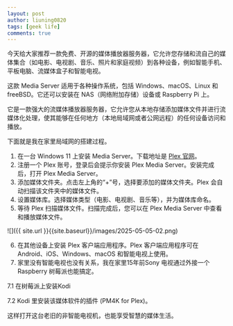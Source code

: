 ```yaml
---
layout: post
author: liuning0820
tags: [geek life]
comments: true
---
```



今天给大家推荐一款免费、开源的媒体播放器服务器，它允许您存储和流自己的媒体集合（如电影、电视剧、音乐、照片和家庭视频）到各种设备，例如智能手机、平板电脑、流媒体盒子和智能电视。

这款 Media Server 适用于各种操作系统，包括 Windows、macOS、Linux 和 freeBSD。它还可以安装在 NAS（网络附加存储）设备或 Raspberry Pi 上。

它是一款强大的流媒体播放器服务器，它允许您从本地存储添加媒体文件并进行流媒体化处理，使其能够在任何地方（本地局域网或者公网远程）的任何设备访问和播放。

下面就是我在家里局域网的搭建过程。

1. 在一台 Windows 11 上安装 Media Server。下载地址是 [Plex 官网](https://www.plex.tv/media-server-downloads/?cat=computer&plat=windows#plex-media-server/)。
2. 注册一个 Plex 账号，登录后会提示你安装 Plex Media Server。安装完成后，打开 Plex Media Server。
3. 添加媒体文件夹。点击左上角的“+”号，选择要添加的媒体文件夹。Plex 会自动扫描该文件夹中的媒体文件。
4. 设置媒体库。选择媒体类型（电影、电视剧、音乐等），并为媒体库命名。
5. 等待 Plex 扫描媒体文件。扫描完成后，您可以在 Plex Media Server 中查看和播放媒体文件。

![]({{ site.url }}{{site.baseurl}}/images/2025-05-05-02.png)

6. 在其他设备上安装 Plex 客户端应用程序。Plex 客户端应用程序可在 Android、iOS、Windows、macOS 和智能电视上使用。
7. 家里没有智能电视也没有关系，我在家里15年前Sony 电视通过外接一个Raspberry 树莓派也能搞定。

7.1 在树莓派上安装Kodi

7.2 Kodi 里安装该媒体软件的插件 (PM4K for Plex)。

这样打开这台老旧的非智能电视机，也能享受智慧的媒体生活。
